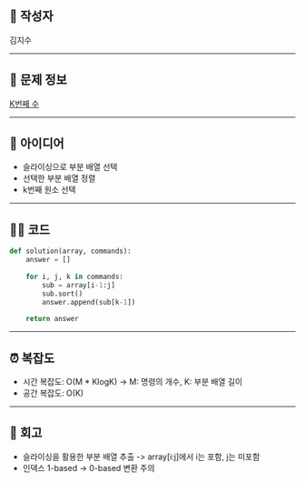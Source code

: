 ## 👤 작성자
김지수

---

## 🧩 문제 정보
<!-- [문제 제목](문제 링크) 형식으로 작성하세요 -->
[K번째 수](https://school.programmers.co.kr/tryouts/198387/challenges)

---

## 💭 아이디어
- 슬라이싱으로 부분 배열 선택
- 선택한 부분 배열 정렬
- k번째 원소 선택

---

## 🧑‍💻 코드
<!-- 작성한 코드를 백틱으로 감싸 넣어주세요 --> 
```python
def solution(array, commands):
    answer = []
    
    for i, j, k in commands:
        sub = array[i-1:j]
        sub.sort()
        answer.append(sub[k-1])
    
    return answer
```

---

## ⏰ 복잡도
- 시간 복잡도: O(M * KlogK) -> M: 명령의 개수, K: 부분 배열 길이
- 공간 복잡도: O(K)

---

## 📝 회고
- 슬라이싱을 활용한 부분 배열 추출 -> array[i:j]에서 i는 포함, j는 미포함
- 인덱스 1-based → 0-based 변환 주의
